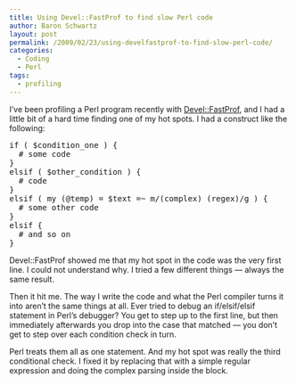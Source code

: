 ```yaml
---
title: Using Devel::FastProf to find slow Perl code
author: Baron Schwartz
layout: post
permalink: /2009/02/23/using-develfastprof-to-find-slow-perl-code/
categories:
  - Coding
  - Perl
tags:
  - profiling
---
```

I&#8217;ve been profiling a Perl program recently with [Devel::FastProf][1], and I had a little bit of a hard time finding one of my hot spots. I had a construct like the following: 
<pre>if ( $condition_one ) {
  # some code
}
elsif ( $other_condition ) {
  # code
}
elsif ( my (@temp) = $text =~ m/(complex) (regex)/g ) {
  # some other code
}
elsif {
  # and so on
}
</pre>

Devel::FastProf showed me that my hot spot in the code was the very first line. I could not understand why. I tried a few different things &#8212; always the same result.

Then it hit me. The way I write the code and what the Perl compiler turns it into aren&#8217;t the same things at all. Ever tried to debug an if/elsif/elsif statement in Perl&#8217;s debugger? You get to step up to the first line, but then immediately afterwards you drop into the case that matched &#8212; you don&#8217;t get to step over each condition check in turn.

Perl treats them all as one statement. And my hot spot was really the third conditional check. I fixed it by replacing that with a simple regular expression and doing the complex parsing inside the block.

 [1]: http://search.cpan.org/~salva/Devel-FastProf-0.08/lib/Devel/FastProf.pm